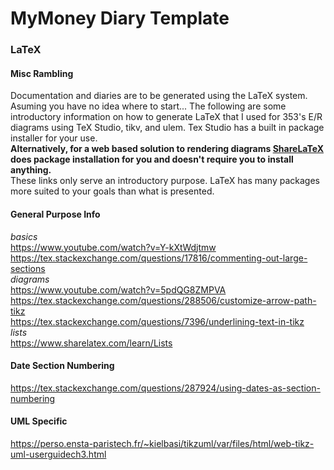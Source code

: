 # MyMoney Diary Template
### LaTeX
#### Misc Rambling
Documentation and diaries are to be generated using the LaTeX system.<br/>
Asuming you have no idea where to start... The following are some introductory information on how to generate LaTeX that I used for 353's E/R diagrams using TeX Studio, tikv, and ulem. Tex Studio has a built in package installer for your use.<br/>
__Alternatively, for a web based solution to rendering diagrams [ShareLaTeX](https://www.sharelatex.com) does package installation for you and doesn't require you to install anything.__<br/>
These links only serve an introductory purpose. LaTeX has many packages more suited to your goals than what is presented.

#### General Purpose Info
_basics_<br>
https://www.youtube.com/watch?v=Y-kXtWdjtmw<br/>
https://tex.stackexchange.com/questions/17816/commenting-out-large-sections<br/>
_diagrams_<br/>
https://www.youtube.com/watch?v=5pdQG8ZMPVA<br/>
https://tex.stackexchange.com/questions/288506/customize-arrow-path-tikz<br/>
https://tex.stackexchange.com/questions/7396/underlining-text-in-tikz<br/>
_lists_<br/>
https://www.sharelatex.com/learn/Lists<br/>
#### Date Section Numbering
https://tex.stackexchange.com/questions/287924/using-dates-as-section-numbering
#### UML Specific
https://perso.ensta-paristech.fr/~kielbasi/tikzuml/var/files/html/web-tikz-uml-userguidech3.html
<br/>

